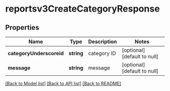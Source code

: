 # reportsv3CreateCategoryResponse

## Properties
Name | Type | Description | Notes
------------ | ------------- | ------------- | -------------
**categoryUnderscoreid** | **string** | category ID | [optional] [default to null]
**message** | **string** | message | [optional] [default to null]

[[Back to Model list]](../README.md#documentation-for-models) [[Back to API list]](../README.md#documentation-for-api-endpoints) [[Back to README]](../README.md)


